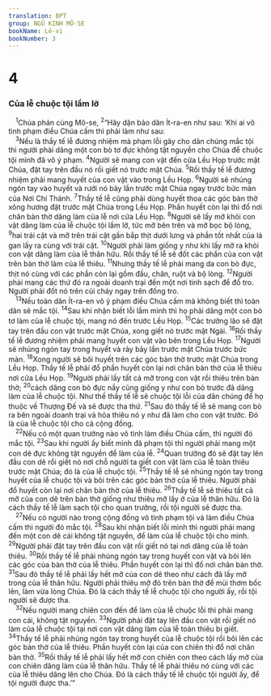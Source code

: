 ```yaml
---
translation: BPT
group: NGŨ KINH MÔ-SE
bookName: Lê-vi 
bookNumber: 3
---
```


<div class="title"><h1>4</h1><h3>Của lễ chuộc tội lầm lỡ</h3></div>
<span class="verse le_4_1"> <sup>1</sup>Chúa phán cùng Mô-se,</span>
<span class="verse le_4_2"><sup>2</sup>“Hãy dặn bảo dân Ít-ra-en như sau: ‘Khi ai vô tình phạm điều Chúa cấm thì phải làm như sau:<br/></span>
<span class="verse le_4_3"> <sup>3</sup>Nếu là thầy tế lễ đương nhiệm mà phạm lỗi gây cho dân chúng mắc tội thì người phải dâng một con bò tơ đực không tật nguyền cho Chúa để chuộc tội mình đã vô ý phạm.</span>
<span class="verse le_4_4"><sup>4</sup>Người sẽ mang con vật đến cửa Lều Họp trước mặt Chúa, đặt tay trên đầu nó rồi giết nó trước mặt Chúa.</span>
<span class="verse le_4_5"><sup>5</sup>Rồi thầy tế lễ đương nhiệm phải mang huyết của con vật vào trong Lều Họp.</span>
<span class="verse le_4_6"><sup>6</sup>Người sẽ nhúng ngón tay vào huyết và rưới nó bảy lần trước mặt Chúa ngay trước bức màn của Nơi Chí Thánh.</span>
<span class="verse le_4_7"><sup>7</sup>Thầy tế lễ cũng phải dùng huyết thoa các góc bàn thờ xông hương đặt trước mặt Chúa trong Lều Họp. Phần huyết còn lại thì đổ nơi chân bàn thờ dâng làm của lễ nơi cửa Lều Họp.</span>
<span class="verse le_4_8"><sup>8</sup>Người sẽ lấy mỡ khỏi con vật dâng làm của lễ chuộc tội lầm lỡ, tức mỡ bên trên và mỡ bọc bộ lòng,</span>
<span class="verse le_4_9"><sup>9</sup>hai trái cật và mỡ trên trái cật gần bắp thịt dưới lưng và phần tốt nhất của lá gan lấy ra cùng với trái cật.</span>
<span class="verse le_4_10"><sup>10</sup>Người phải làm giống y như khi lấy mỡ ra khỏi con vật dâng làm của lễ thân hữu. Rồi thầy tế lễ sẽ đốt các phần của con vật trên bàn thờ làm của lễ thiêu.</span>
<span class="verse le_4_11"><sup>11</sup>Nhưng thầy tế lễ phải mang da con bò đực, thịt nó cùng với các phần còn lại gồm đầu, chân, ruột và bộ lòng.</span>
<span class="verse le_4_12"><sup>12</sup>Người phải mang các thứ đó ra ngoài doanh trại đến một nơi tinh sạch để đổ tro. Người phải đốt nó trên củi cháy ngay trên đống tro.<br/></span>
<span class="verse le_4_13"> <sup>13</sup>Nếu toàn dân Ít-ra-en vô ý phạm điều Chúa cấm mà không biết thì toàn dân sẽ mắc tội.</span>
<span class="verse le_4_14"><sup>14</sup>Sau khi nhận biết lỗi lầm mình thì họ phải dâng một con bò tơ làm của lễ chuộc tội, mang nó đến trước Lều Họp.</span>
<span class="verse le_4_15"><sup>15</sup>Các trưởng lão sẽ đặt tay trên đầu con vật trước mặt Chúa, xong giết nó trước mặt Ngài.</span>
<span class="verse le_4_16"><sup>16</sup>Rồi thầy tế lễ đương nhiệm phải mang huyết con vật vào bên trong Lều Họp.</span>
<span class="verse le_4_17"><sup>17</sup>Người sẽ nhúng ngón tay trong huyết và rảy bảy lần trước mặt Chúa trước bức màn.</span>
<span class="verse le_4_18"><sup>18</sup>Xong người sẽ bôi huyết trên các góc bàn thờ trước mặt Chúa trong Lều Họp. Thầy tế lễ phải đổ phần huyết còn lại nơi chân bàn thờ của lễ thiêu nơi cửa Lều Họp.</span>
<span class="verse le_4_19"><sup>19</sup>Người phải lấy tất cả mỡ trong con vật rồi thiêu trên bàn thờ;</span>
<span class="verse le_4_20"><sup>20</sup>cách dâng con bò đực nầy cũng giống y như con bò trước đã dâng làm của lễ chuộc tội. Như thế thầy tế lễ sẽ chuộc tội lỗi của dân chúng để họ thuộc về Thượng Đế và sẽ được tha thứ.</span>
<span class="verse le_4_21"><sup>21</sup>Sau đó thầy tế lễ sẽ mang con bò ra bên ngoài doanh trại và hỏa thiêu nó y như đã làm cho con vật trước. Đó là của lễ chuộc tội cho cả cộng đồng.<br/></span>
<span class="verse le_4_22"> <sup>22</sup>Nếu có một quan trưởng nào vô tình làm điều Chúa cấm, thì người đó mắc tội.</span>
<span class="verse le_4_23"><sup>23</sup>Sau khi người ấy biết mình đã phạm tội thì người phải mang một con dê đực không tật nguyền để làm của lễ.</span>
<span class="verse le_4_24"><sup>24</sup>Quan trưởng đó sẽ đặt tay lên đầu con dê rồi giết nó nơi chỗ người ta giết con vật làm của lễ toàn thiêu trước mặt Chúa; đó là của lễ chuộc tội.</span>
<span class="verse le_4_25"><sup>25</sup>Thầy tế lễ sẽ nhúng ngón tay trong huyết của lễ chuộc tội và bôi trên các góc bàn thờ của lễ thiêu. Người phải đổ huyết còn lại nơi chân bàn thờ của lễ thiêu.</span>
<span class="verse le_4_26"><sup>26</sup>Thầy tế lễ sẽ thiêu tất cả mỡ của con dê trên bàn thờ giống như thiêu mỡ lấy ở của lễ thân hữu. Đó là cách thầy tế lễ làm sạch tội cho quan trưởng, rồi tội người sẽ được tha.<br/></span>
<span class="verse le_4_27"> <sup>27</sup>Nếu có người nào trong cộng đồng vô tình phạm tội và làm điều Chúa cấm thì người đó mắc tội.</span>
<span class="verse le_4_28"><sup>28</sup>Sau khi nhận biết lỗi mình thì người phải mang đến một con dê cái không tật nguyền, để làm của lễ chuộc tội cho mình.</span>
<span class="verse le_4_29"><sup>29</sup>Người phải đặt tay trên đầu con vật rồi giết nó tại nơi dâng của lễ toàn thiêu.</span>
<span class="verse le_4_30"><sup>30</sup>Rồi thầy tế lễ phải nhúng ngón tay trong huyết con vật và bôi lên các góc của bàn thờ của lễ thiêu. Phần huyết còn lại thì đổ nơi chân bàn thờ.</span>
<span class="verse le_4_31"><sup>31</sup>Sau đó thầy tế lễ phải lấy hết mỡ của con dê theo như cách đã lấy mỡ trong của lễ thân hữu. Người phải thiêu mỡ đó trên bàn thờ để mùi thơm bốc lên, làm vừa lòng Chúa. Đó là cách thầy tế lễ chuộc tội cho người ấy, rồi tội người sẽ được tha.<br/></span>
<span class="verse le_4_32"> <sup>32</sup>Nếu người mang chiên con đến để làm của lễ chuộc lỗi thì phải mang con cái, không tật nguyền.</span>
<span class="verse le_4_33"><sup>33</sup>Người phải đặt tay lên đầu con vật rồi giết nó làm của lễ chuộc tội tại nơi con vật dâng làm của lễ toàn thiêu bị giết.</span>
<span class="verse le_4_34"><sup>34</sup>Thầy tế lễ phải nhúng ngón tay trong huyết của lễ chuộc tội rồi bôi lên các góc bàn thờ của lễ thiêu. Phần huyết còn lại của con chiên thì đổ nơi chân bàn thờ.</span>
<span class="verse le_4_35"><sup>35</sup>Rồi thầy tế lễ phải lấy hết mỡ con chiên con theo cách lấy mỡ của con chiên dâng làm của lễ thân hữu. Thầy tế lễ phải thiêu nó cùng với các của lễ thiêu dâng lên cho Chúa. Đó là cách thầy tế lễ chuộc tội người ấy, để tội người được tha.’”<br/></span>
